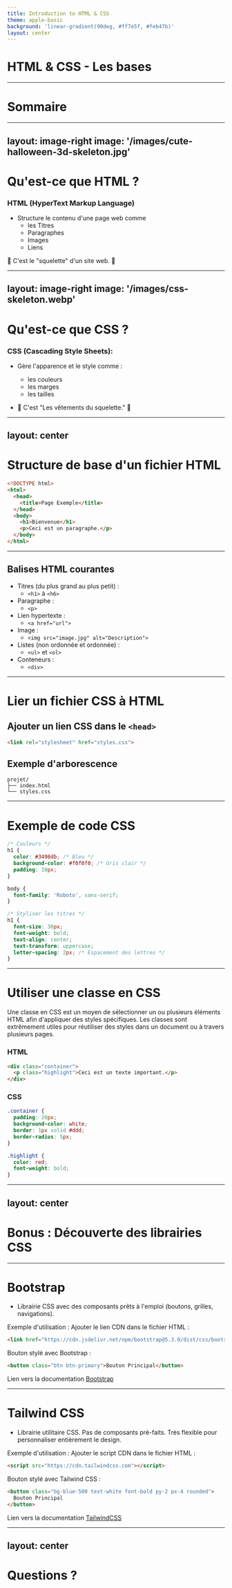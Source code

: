 ```yaml
---
title: Introduction to HTML & CSS
theme: apple-basic
background: 'linear-gradient(90deg, #ff7e5f, #feb47b)'
layout: center
---
```


# HTML & CSS - Les bases 

---

# Sommaire 

<Toc minDepth="1" maxDepth="1"></Toc>

--- 
layout: image-right
image: '/images/cute-halloween-3d-skeleton.jpg'
---

# Qu'est-ce que HTML ?
### **HTML (HyperText Markup Language)** 
- Structure le contenu d'une page web comme  
  - les Titres
  - Paragraphes
  - Images 
  - Liens

 🦴 C'est le "squelette" d'un site web. 🦴

---
layout: image-right
image: '/images/css-skeleton.webp'
---

# Qu'est-ce que CSS ?
### **CSS (Cascading Style Sheets):** 
- Gère l'apparence et le style comme : 
  - les couleurs
  - les marges 
  - les tailles
  
- 👕 C'est "Les vêtements du squelette." 👕

---
layout: center
---

# Structure de base d'un fichier HTML

```html
<!DOCTYPE html>
<html>
  <head>
    <title>Page Exemple</title>
  </head>
  <body>
    <h1>Bienvenue</h1>
    <p>Ceci est un paragraphe.</p>
  </body>
</html>
```

---

## Balises HTML courantes

- Titres (du plus grand au plus petit) :
  - `<h1>` à `<h6>` 
- Paragraphe :
  - `<p>` 
- Lien hypertexte :
  - `<a href="url">` 
- Image :
  - `<img src="image.jpg" alt="Description">`
- Listes (non ordonnée et ordonnée) :
  - `<ul>` et `<ol>` 
- Conteneurs : 
  - `<div>`

---

# Lier un fichier CSS à HTML
## Ajouter un lien CSS dans le `<head>`
```html
<link rel="stylesheet" href="styles.css">
```

## Exemple d'arborescence
```
projet/
├── index.html
└── styles.css
```
--- 

# Exemple de code CSS
```css
/* Couleurs */
h1 {
  color: #3498db; /* Bleu */
  background-color: #f0f0f0; /* Gris clair */
  padding: 10px;
}
```
```css
body {
  font-family: 'Roboto', sans-serif;
}

/* Styliser les titres */
h1 {
  font-size: 36px;
  font-weight: bold;
  text-align: center;
  text-transform: uppercase;
  letter-spacing: 2px; /* Espacement des lettres */
}

```
---

# Utiliser une classe en CSS
Une classe en CSS est un moyen de sélectionner un ou plusieurs éléments HTML afin d'appliquer des styles spécifiques. Les classes sont extrêmement utiles pour réutiliser des styles dans un document ou à travers plusieurs pages.
### HTML
```html
<div class="container">
  <p class="highlight">Ceci est un texte important.</p>
</div>
```

### CSS
```css
.container {
  padding: 20px;
  background-color: white;
  border: 1px solid #ddd;
  border-radius: 5px;
}

.highlight {
  color: red;
  font-weight: bold;
}
```
---
layout: center
---

# Bonus : Découverte des librairies CSS

---

# Bootstrap

- Librairie CSS avec des composants prêts à l'emploi (boutons, grilles, navigations).

Exemple d'utilisation : Ajouter le lien CDN dans le fichier HTML :

```html
<link href="https://cdn.jsdelivr.net/npm/bootstrap@5.3.0/dist/css/bootstrap.min.css" rel="stylesheet">
```
Bouton stylé avec Bootstrap :


```html
<button class="btn btn-primary">Bouton Principal</button>
```

Lien vers la documentation [Bootstrap](https://getbootstrap.com/)

---

# Tailwind CSS 

- Librairie utilitaire CSS. Pas de composants pré-faits. Très flexible pour personnaliser entièrement le design.

Exemple d'utilisation : Ajouter le script CDN dans le fichier HTML :
```html
<script src="https://cdn.tailwindcss.com"></script>
```

Bouton stylé avec Tailwind CSS :
```html
<button class="bg-blue-500 text-white font-bold py-2 px-4 rounded">
  Bouton Principal
</button>
```

Lien vers la documentation [TailwindCSS](https://tailwindcss.com/)

---
layout: center 
---

# Questions ?
